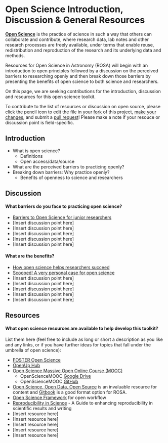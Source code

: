 # Open Science Introduction, Discussion & General Resources

**[Open Science](https://www.fosteropenscience.eu/foster-taxonomy/open-science-definition)** is the practice of science in such a way that others can collaborate and contribute, where research data, lab notes and other research processes are freely available, under terms that enable reuse, redistribution and reproduction of the research and its underlying data and methods.

Resources for Open Science in Astronomy (ROSA) will begin with an introduction to open principles followed by a discussion on the perceived barriers to researching openly and then break down those barriers by presenting the benefits of open science to both science and researchers.

On this page, we are seeking contributions for the introduction, discussion and resources for this open science toolkit.

To contribute to the list of resources or discussion on open source, please click the pencil icon to edit the file in your [fork](https://help.github.com/articles/fork-a-repo/) of this project, [make your changes](https://guides.github.com/activities/forking/#making-changes), and submit a [pull request](https://help.github.com/articles/proposing-changes-to-a-project-with-pull-requests/)! Please make a note if your resouce or discussion point is field-specific.


## Introduction

* What is open science?
	* Definitions
	* Open access/data/source
* What are the perceived barriers to practicing openly?
* Breaking down barriers: Why practice openly?
	* Benefits of openness to science and researchers



## Discussion

#### What barriers do you face to practicing open science?

* [Barriers to Open Science for junior researchers](https://figshare.com/articles/Barriers_to_Open_Science_for_junior_researchers/5383711)
* [Insert discussion point here]
* [Insert discussion point here]
* [Insert discussion point here]
* [Insert discussion point here]
* [Insert discussion point here]


#### What are the benefits?

* [How open science helps researchers succeed](https://elifesciences.org/articles/16800)
* [Scooped! A very personal case for open science](https://datascience.nih.gov/scooped)
* [Insert discussion point here]
* [Insert discussion point here]
* [Insert discussion point here]
* [Insert discussion point here]
* [Insert discussion point here]



## Resources

#### What open science resources are available to help develop this toolkit?

List them here (feel free to include as long or short a description as you like and any links, or if you have further ideas for topics that fall under the umbrella of open science):

* [FOSTER Open Science](https://www.fosteropenscience.eu/)
* [OpenUp Hub](https://www.openuphub.eu/)
* [Open Science Massive Open Online Course (MOOC)](https://opensciencemooc.eu/)
	* OpenScienceMOOC [Google Drive](https://drive.google.com/open?id=1KuTSECSYHXZmZX15GDjyD65pJ90eRMhHVEZ-1trsw30)
	* OpenScienceMOOC [GitHub](https://github.com/OpenScienceMOOC)
* [Open Science, Open Data, Open Source](https://pfern.github.io/OSODOS/gitbook/) is an invaluable resource for content and [Gitbook](https://www.gitbook.com/) is a good format option for ROSA.
* [Open Science Framework](https://osf.io/) for open workflow
* [Reproducibility in Science](http://ropensci.github.io/reproducibility-guide/) - A Guide to enhancing reproducibility in scientific results and writing
* [Insert resource here]
* [Insert resource here]
* [Insert resource here]
* [Insert resource here]
* [Insert resource here]
